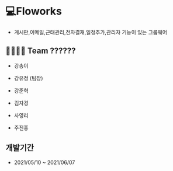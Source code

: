  # 💻Floworks

+ 게시판,이메일,근태관리,전자결재,일정추가,관리자 기능이 있는 그룹웨어
 
 ## 👨‍👩‍👧‍👦 Team ??????

* 강송이

* 강유정 (팀장)

* 강준혁

* 김자경

* 사영리

* 주진홍

  

## 개발기간

+ 2021/05/10 ~ 2021/06/07


